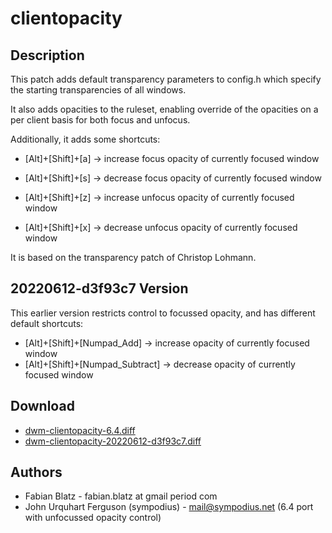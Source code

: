 clientopacity
=============

Description
-----------
This patch adds default transparency parameters to config.h which specify the starting transparencies of all windows.

It also adds opacities to the ruleset, enabling override of the opacities on a per client basis for both focus and unfocus.

Additionally, it adds some shortcuts:

* [Alt]+[Shift]+[a] -> increase focus opacity of currently focused window
* [Alt]+[Shift]+[s] -> decrease focus opacity of currently focused window

* [Alt]+[Shift]+[z] -> increase unfocus opacity of currently focused window
* [Alt]+[Shift]+[x] -> decrease unfocus opacity of currently focused window

It is based on the transparency patch of Christop Lohmann.

20220612-d3f93c7 Version
------------------------
This earlier version restricts control to focussed opacity, and has different default shortcuts:

* [Alt]+[Shift]+[Numpad_Add] -> increase opacity of currently focused window
* [Alt]+[Shift]+[Numpad_Subtract] -> decrease opacity of currently focused window

Download
--------
* [dwm-clientopacity-6.4.diff](dwm-clientopacity-6.4.diff)
* [dwm-clientopacity-20220612-d3f93c7.diff](dwm-clientopacity-20220612-d3f93c7.diff)

Authors
-------
* Fabian Blatz - fabian.blatz at gmail period com
* John Urquhart Ferguson (sympodius) - <mail@sympodius.net> (6.4 port with unfocussed opacity control)

